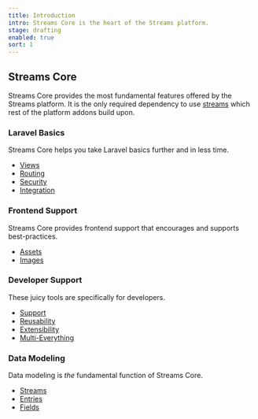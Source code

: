 ```yaml
---
title: Introduction
intro: Streams Core is the heart of the Streams platform.
stage: drafting
enabled: true
sort: 1
---
```


## Streams Core

Streams Core provides the most fundamental features offered by the Streams platform. It is the only required dependency to use [streams](streams) which rest of the platform addons build upon.

### Laravel Basics

Streams Core helps you take Laravel basics further and in less time.

- [Views](core/views)
- [Routing](core/routing)
- [Security](core/security)
- [Integration](core/providers)

### Frontend Support

Streams Core provides frontend support that encourages and supports best-practices.

- [Assets](core/assets)
- [Images](core/images)

### Developer Support

These juicy tools are specifically for developers. 

- [Support](core/support)
- [Reusability](core/addons)
- [Extensibility](core/extending)
- [Multi-Everything](core/applications)

### Data Modeling

Data modeling is *the* fundamental function of Streams Core.

- [Streams](streams)
- [Entries](entries)
- [Fields](fields)
